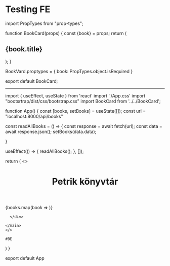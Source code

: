 # Testing FE

import PropTypes from "prop-types";

function BookCard(props) {
    const {book} = props;
    return (
        <div className="col card">
            <div card-body>
                <h2>{book.title}</h2>
            </div>
        </div>
    );
}

BookVard.proptypes = {
    book: PropTypes.object.isRequired
}

export default BookCard;

_________________

import { useEffect, useState } from 'react'
import './App.css'
import "bootsrtrap/dist/css/bootstrap.css"
import BookCard from '../../BookCard';

function App() {
const [books, setBooks] = useState([]);
const url = "localhost:8000/api/books"

const readAllBooks = () => {
  const response = await fetch(url);
  const data = await response.json();
  setBooks(data.data);

}

useEffect(() => {
  readAllBooks();
}, []);


  return (
    <>
        <header>
    <nav></nav>
    <h1>Petrik könyvtár</h1>
    </header>
    <main className='container'>
      <div className='row'>
        {books.map(book => <BookCard key={book.id} book={book}/>)}

      </div>

    </main>
    </>

    #BE

    


  )
}

export default App
